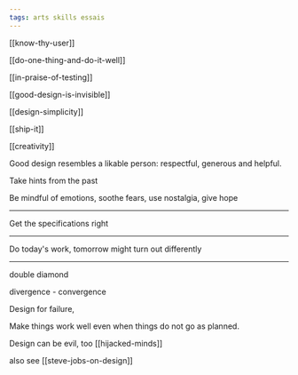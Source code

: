 ```yaml
---
tags: arts skills essais
--- 
```

  

[[know-thy-user]]

[[do-one-thing-and-do-it-well]]

[[in-praise-of-testing]]

[[good-design-is-invisible]]

[[design-simplicity]]

[[ship-it]]

[[creativity]]



Good design resembles a likable person: respectful, generous and helpful.

Take hints from the past

Be mindful of emotions, soothe fears, use nostalgia, give hope 

---

Get the specifications right


---

Do today's work, tomorrow might turn out differently  

---

double diamond 

divergence - convergence

Design for failure,

Make things work well even when things do not go as planned.

Design can be evil, too [[hijacked-minds]]

also see [[steve-jobs-on-design]]




